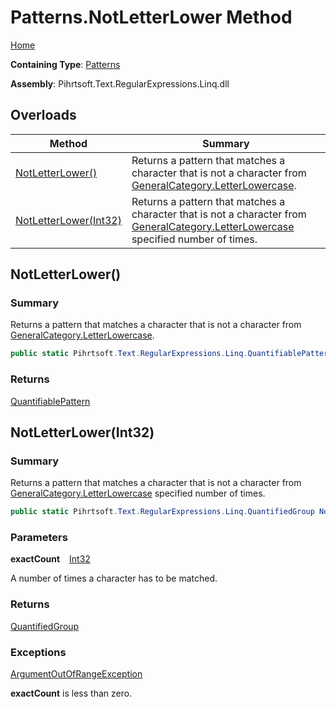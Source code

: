 # Patterns\.NotLetterLower Method

[Home](../../../../../../README.md)

**Containing Type**: [Patterns](../README.md)

**Assembly**: Pihrtsoft\.Text\.RegularExpressions\.Linq\.dll

## Overloads

| Method | Summary |
| ------ | ------- |
| [NotLetterLower()](#Pihrtsoft_Text_RegularExpressions_Linq_Patterns_NotLetterLower) | Returns a pattern that matches a character that is not a character from [GeneralCategory.LetterLowercase](../../GeneralCategory/LetterLowercase/README.md)\. |
| [NotLetterLower(Int32)](#Pihrtsoft_Text_RegularExpressions_Linq_Patterns_NotLetterLower_System_Int32_) | Returns a pattern that matches a character that is not a character from [GeneralCategory.LetterLowercase](../../GeneralCategory/LetterLowercase/README.md) specified number of times\. |

## NotLetterLower\(\) <a name="Pihrtsoft_Text_RegularExpressions_Linq_Patterns_NotLetterLower"></a>

### Summary

Returns a pattern that matches a character that is not a character from [GeneralCategory.LetterLowercase](../../GeneralCategory/LetterLowercase/README.md)\.

```csharp
public static Pihrtsoft.Text.RegularExpressions.Linq.QuantifiablePattern NotLetterLower()
```

### Returns

[QuantifiablePattern](../../QuantifiablePattern/README.md)

## NotLetterLower\(Int32\) <a name="Pihrtsoft_Text_RegularExpressions_Linq_Patterns_NotLetterLower_System_Int32_"></a>

### Summary

Returns a pattern that matches a character that is not a character from [GeneralCategory.LetterLowercase](../../GeneralCategory/LetterLowercase/README.md) specified number of times\.

```csharp
public static Pihrtsoft.Text.RegularExpressions.Linq.QuantifiedGroup NotLetterLower(int exactCount)
```

### Parameters

**exactCount** &ensp; [Int32](https://docs.microsoft.com/en-us/dotnet/api/system.int32)

A number of times a character has to be matched\.

### Returns

[QuantifiedGroup](../../QuantifiedGroup/README.md)

### Exceptions

[ArgumentOutOfRangeException](https://docs.microsoft.com/en-us/dotnet/api/system.argumentoutofrangeexception)

**exactCount** is less than zero\.

